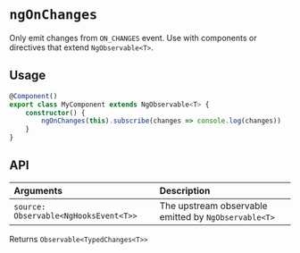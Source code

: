 # `ngOnChanges`

Only emit changes from `ON_CHANGES` event. Use with components or directives that extend `NgObservable<T>`.

## Usage

```typescript
@Component()
export class MyComponent extends NgObservable<T> {
    constructor() {
        ngOnChanges(this).subscribe(changes => console.log(changes))
    }
}
```

## API

| Arguments                             | Description                                          |
| :------------------------------------ | :--------------------------------------------------- |
| `source: Observable<NgHooksEvent<T>>` | The upstream observable emitted by `NgObservable<T>` |

Returns `Observable<TypedChanges<T>>`
